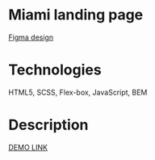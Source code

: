 # Miami landing page
  [Figma design](https://www.figma.com/file/nHz8bflIwJaWP3P99vKTH5/miami_home_new?node-id=16033%3A3)

# Technologies
  HTML5, SCSS, Flex-box, JavaScript, BEM

# Description
  [DEMO LINK](https://cheytac200.github.io/layout_miami/)
